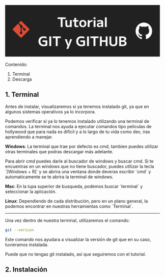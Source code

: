 <img src='./assets/Titular.png'>

Contenido:
1. Terminal
2. Descarga

## 1. Terminal
Antes de instalar, visualizaremos si ya tenemos instalado git, ya que en algunos sistemas operativos ya lo incorpora.

Podemos verificar si ya lo tenemos instalado utilizando una terminal de comandos. La terminal nos ayuda a ejecutar comandos tipo peliculas de hollywood que para nada es difícil y a lo largo de tu vida como dev, iras aprendiendo a manejar.

**Windows**: La terminal que trae por defecto es cmd, tambien puedes utilizar otras terminales que podras descargar más adelante. 

Para abrir cmd puedes darle al buscador de windows y buscar cmd. Si te encuentras en un windows que no tiene buscador, puedes utilizar la tecla ´[Windows + R]´ y se abrira una ventana donde deveras escribir ´cmd´ y automaticamente se te abrira la terminal de windows.

**Mac**: En la lupa superior de busqueda, podemos buscar ´terminal´ y seleccionar la aplicación.

**Linux**: Dependiendo de cada distribución, pero en un plano general, la podemos encontrar en nuestras herramientas como ´Terminal´.

---

Una vez dentro de nuestra terminal, utilizaremos el comando:
```Bash
git --version
```

Este comando nos ayudara a visualizar la versión de git que en su caso, tuvieramos instalada.

Puede que no tengas git instalado, así que seguiremos con el tutorial.

## 2. Instalación